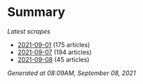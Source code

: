 # Summary
*Latest scrapes*
* [2021-09-01](https://github.com/nuuuwan/news_lk/blob/data/news_lk.2021-09-01.json) (175 articles)
* [2021-09-07](https://github.com/nuuuwan/news_lk/blob/data/news_lk.2021-09-07.json) (194 articles)
* [2021-09-08](https://github.com/nuuuwan/news_lk/blob/data/news_lk.2021-09-08.json) (45 articles)

*Generated at 08:09AM, September 08, 2021*